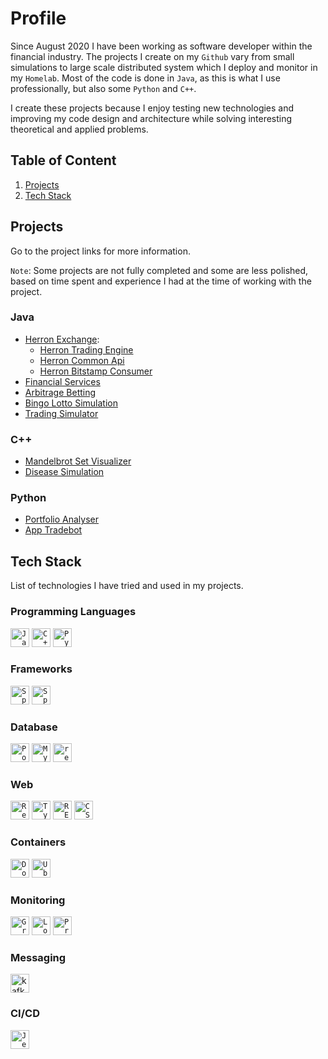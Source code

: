 # Profile

Since August 2020 I have been working as software developer within the financial industry. The projects I create on my
`Github` vary from small simulations to large scale distributed system which I deploy and monitor in my `Homelab`. Most
of the code is done in `Java`, as this is what I use professionally, but also some `Python` and `C++`.

I create these projects because I enjoy testing new technologies and improving my code design and architecture while
solving interesting theoretical and applied problems.

## Table of Content

1. [Projects](#projects)
2. [Tech Stack](#tech-stack)

## Projects

Go to the project links for more information.

`Note`: Some projects are not fully completed and some are less polished, based on time spent and experience I had at
the time of working with the project.

### Java

* [Herron Exchange]("""):
    * [Herron Trading Engine](https://github.com/christopherrons/herron-trading-engine)
    * [Herron Common Api](https://github.com/christopherrons/herron-common-api)
    * [Herron Bitstamp Consumer](https://github.com/christopherrons/herron-bitstamp-consumer)
* [Financial Services](https://github.com/christopherrons/financial-services)
* [Arbitrage Betting](https://github.com/christopherrons/arbitrage-betting)
* [Bingo Lotto Simulation](https://github.com/christopherrons/bingolotto-uppesittar-simulation)
* [Trading Simulator](https://github.com/christopherrons/trading-simulator)

### C++

* [Mandelbrot Set Visualizer](https://github.com/christopherrons/mandelbrot)
* [Disease Simulation](https://github.com/christopherrons/disease-simulations)

### Python

* [Portfolio Analyser](https://github.com/christopherrons/portfolio-analyser)
* [App Tradebot](https://github.com/christopherrons/app-tradebot)

## Tech Stack

List of technologies I have tried and used in my projects.

### Programming Languages

<div>
	<code><img height="30" src="https://user-images.githubusercontent.com/25181517/117201156-9a724800-adec-11eb-9a9d-3cd0f67da4bc.png" alt="Java" title="Java" /></code>
	<code><img height="30" src="https://user-images.githubusercontent.com/25181517/192106073-90fffafe-3562-4ff9-a37e-c77a2da0ff58.png" alt="C++" title="C++" /></code>
	<code><img height="30" src="https://user-images.githubusercontent.com/25181517/183423507-c056a6f9-1ba8-4312-a350-19bcbc5a8697.png" alt="Python" title="Python" /></code>
</div>

### Frameworks

<div>
	<code><img height="30" src="https://user-images.githubusercontent.com/25181517/117201470-f6d56780-adec-11eb-8f7c-e70e376cfd07.png" alt="Spring" title="Spring" /></code>
	<code><img height="30" src="https://user-images.githubusercontent.com/25181517/183891303-41f257f8-6b3d-487c-aa56-c497b880d0fb.png" alt="Spring Boot" title="Spring Boot" /></code>
</div>

### Database

<div>
	<code><img height="30" src="https://user-images.githubusercontent.com/25181517/117208740-bfb78400-adf5-11eb-97bb-09072b6bedfc.png" alt="PostgreSQL" title="PostgreSQL" /></code>
	<code><img height="30" src="https://user-images.githubusercontent.com/25181517/183896128-ec99105a-ec1a-4d85-b08b-1aa1620b2046.png" alt="MySQL" title="MySQL" /></code>
   <code><img height="30" src="https://user-images.githubusercontent.com/25181517/182884894-d3fa6ee0-f2b4-4960-9961-64740f533f2a.png" alt="redis" title="redis" /></code>
</div>

### Web

<div>
	<code><img height="30" src="https://user-images.githubusercontent.com/25181517/183897015-94a058a6-b86e-4e42-a37f-bf92061753e5.png" alt="React" title="React" /></code>
	<code><img height="30" src="https://user-images.githubusercontent.com/25181517/183890598-19a0ac2d-e88a-4005-a8df-1ee36782fde1.png" alt="TypeScript" title="TypeScript" /></code>
	<code><img height="30" src="https://user-images.githubusercontent.com/25181517/192107858-fe19f043-c502-4009-8c47-476fc89718ad.png" alt="REST" title="REST" /></code>
	<code><img height="30" src="https://user-images.githubusercontent.com/25181517/183898674-75a4a1b1-f960-4ea9-abcb-637170a00a75.png" alt="CSS" title="CSS" /></code>
</div>

</div>

### Containers

<div>
	<code><img height="30" src="https://user-images.githubusercontent.com/25181517/117207330-263ba280-adf4-11eb-9b97-0ac5b40bc3be.png" alt="Docker" title="Docker" /></code>
	<code><img height="30" src="https://user-images.githubusercontent.com/25181517/186884153-99edc188-e4aa-4c84-91b0-e2df260ebc33.png" alt="Ubuntu" title="Ubuntu" /></code>
</div>

### Monitoring

<div>
	<code><img height="30" src="https://user-images.githubusercontent.com/25181517/182534075-4962068b-4407-46c2-ac67-ddcb86af30cc.png" alt="Grafana" title="Grafana" /></code>
	<code><img height="30" src="https://user-images.githubusercontent.com/25181517/190230082-55409fe9-d5a2-4f3d-bdba-0f0946190e67.png" alt="Loki" title="Loki" /></code>
	<code><img height="30" src="https://user-images.githubusercontent.com/25181517/182534182-c510199a-7a4d-4084-96e3-e3db2251bbce.png" alt="Prometheus" title="Prometheus" /></code>
</div>

### Messaging

<img height="30" src="https://user-images.githubusercontent.com/25181517/192107004-2d2fff80-d207-4916-8a3e-130fee5ee495.png" alt="kafka" title="kafka" />

### CI/CD

<div>
	<code><img height="30" src="https://user-images.githubusercontent.com/25181517/179090274-733373ef-3b59-4f28-9ecb-244bea700932.png" alt="Jenkins" title="Jenkins" /></code>
</div>
